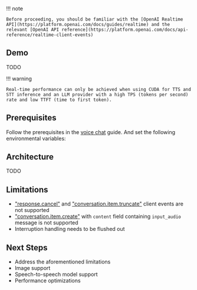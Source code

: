 !!! note

    Before proceeding, you should be familiar with the [OpenAI Realtime API](https://platform.openai.com/docs/guides/realtime) and the relevant [OpenAI API reference](https://platform.openai.com/docs/api-reference/realtime-client-events)

## Demo

TODO

!!! warning

    Real-time performance can only be achieved when using CUDA for TTS and STT inference and an LLM provider with a high TPS (tokens per second) rate and low TTFT (time to first token).

## Prerequisites

Follow the prerequisites in the [voice chat](./voice-chat.md.md) guide. And set the following environmental variables:

## Architecture

TODO

## Limitations

- ["response.cancel"](https://platform.openai.com/docs/api-reference/realtime-client-events/response/cancel) and ["conversation.item.truncate"](https://platform.openai.com/docs/api-reference/realtime-client-events/conversation/item/truncate) client events are not supported
- ["conversation.item.create"](https://platform.openai.com/docs/api-reference/realtime-client-events/conversation/item/create) with `content` field containing `input_audio` message is not supported
- Interruption handling needs to be flushed out

## Next Steps

- Address the aforementioned limitations
- Image support
- Speech-to-speech model support
- Performance optimizations
